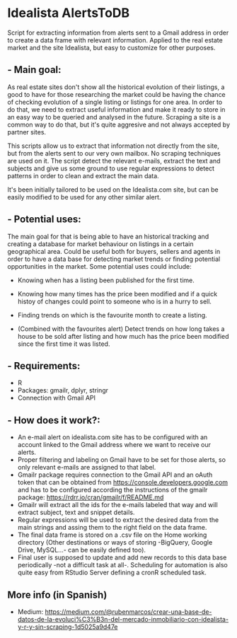 # Idealista AlertsToDB
Script for extracting information from alerts sent to a Gmail address in order to create a data frame with relevant information. Applied to the real estate market and the site Idealista, but easy to customize for other purposes.

## - Main goal:
As real estate sites don't show all the historical evolution of their listings, a good to have for those researching the market could be having the chance of checking evolution of a single listing or listings for one area. In order to do that, we need to extract useful information and make it ready to store in an easy way to be queried and analysed in the future. Scraping a site is a common way to do that, but it's quite aggresive and not always accepted by partner sites.

This scripts allow us to extract that information not directly from the site, but from the alerts sent to our very own mailbox. No scraping techniques are used on it. The script detect the relevant e-mails, extract the text and subjects and give us some ground to use regular expressions to detect patterns in order to clean and extract the main data.

It's been initially tailored to be used on the Idealista.com site, but can be easily modified to be used for any other similar alert.

## - Potential uses:
The main goal for that is being able to have an historical tracking and creating a database for market behaviour on listings in a certain geographical area. Could be useful both for buyers, sellers and agents in order to have a data base for detecting market trends or finding potential opportunities in the market. Some potential uses could include:

- Knowing when has a listing been published for the first time.

- Knowing how many times has the price been modified and if a quick histoy of changes could point to someone who is in a hurry to sell.

- Finding trends on which is the favourite month to create a listing.

- (Combined with the favourites alert) Detect trends on how long takes a house to be sold after listing and how much has the price been modified since the first time it was listed.

## - Requirements:
- R
- Packages: gmailr, dplyr, stringr
- Connection with Gmail API

## - How does it work?:
- An e-mail alert on idealista.com site has to be configured with an account linked to the Gmail address where we want to receive our alerts.
- Proper filtering and labeling on Gmail have to be set for those alerts, so only relevant e-mails are assigned to that label. 
- Gmailr package requires connection to the Gmail API and an oAuth token that can be obtained from https://console.developers.google.com and has to be configured according the instructions of the gmailr package: https://rdrr.io/cran/gmailr/f/README.md
- Gmailr will extract all the ids for the e-mails labeled that way and will extract subject, text and snippet details.
- Regular expressions will be used to extract the desired data from the main strings and assing them to the right field on the data frame.
- The final data frame is stored on a .csv file on the Home working directory (Other destinations or ways of storing -BigQuery, Google Drive, MySQL...- can be easily defined too).
- Final user is supposed to update and add new records to this data base periodically -not a difficult task at all-. Scheduling for automation is also quite easy from RStudio Server defining a cronR scheduled task.

## More info (in Spanish)
- Medium: https://medium.com/@rubenmarcos/crear-una-base-de-datos-de-la-evoluci%C3%B3n-del-mercado-inmobiliario-con-idealista-y-r-y-sin-scraping-1d5025a9d47e
